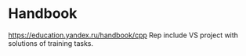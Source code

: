 # Handbook
https://education.yandex.ru/handbook/cpp 
Rep include VS project with solutions of training tasks.
